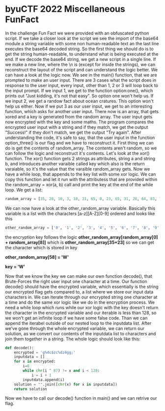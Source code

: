 # byuCTF 2022 Miscellaneous FunFact

In the challenge Fun Fact we were provided with an obfuscated python script. If we take a closer look at the script we see the import of the base64 module a string variable with some non human-readable text an the last line executes the base64 decoded string.
So the first thing we should do is to get the string human-readable, to understand what is being executed at the end.
If we decode the base64 string, we get a new script in a single line. If we make a new line, where the \n is (except for inside the strings), we can reconstruct the layout of the script and can understand the logic better.
We can have a look at the logic now.
We see in the main() function, that we are prompted to make an user input. There are 3 cases what the script does in response to the user input, every input, other than 1, 2 or 3 will loop back to the input prompt. If we input 1, we get to the function option:one(), which prints out "Just kidding, it's not that easy".
So option one won't help us. If we input 2, we get a randow fact about ocean cratures. This option won't help us either. Now if we put 3 as our user input, we get to an interesting function, which asks for another user input. There now is an array, that gets xored and a key is generated from the random array. The user input gets now encrypted with the key and some maths. The program compares the encrypted user input with a string and if they match, we get the output "Success!" if they don't match, we get the output "Try again".
After understanding the code, it's safe to say, that the user input in the function option_three() is our flag and we have to reconstruct it.
First thing we can do is get the contents of random_array. The contents aren't random, so we can follow the logic and reconstruct it's contents. Let's look at the xor() function.
The xor() function gets 2 strings as attributes, string a and string b, and introduces another varaible called key which also is the return varaiable, so it's the value that the varaible random_array gets. Now we have a while loop, that appends to the key list with some xor logic. We can copy this function and let it run with the attributess that are provided within the random_array = xor(a, b) call and print the key at the end of the while loop.
We get a list:
```python
random_array = [35, 28, 10, 3, 18, 21, 65, 8, 23, 65, 31, 28, 64, 83, 72, 29, 9, 73, 21, 82, 17, 3, 27, 89, 83, 6, 6, 18, 90, 22, 74, 0, 2, 20, 31, 76]
```
We can now have a look at the other_random_array variable. Basically this variable is a list with the characters [a-z][A-Z][0-9] ordered and looks like this
```python
other_random_array = ['0', '1', '2', '3', '4', '5', '6', '7', '8', '9', 'a', 'b', 'c', 'd', 'e', 'f', 'g', 'h', 'i', 'j', 'k', 'l', 'm', 'n', 'o', 'p', 'q', 'r', 's', 't', 'u', 'v', 'w', 'x', 'y', 'z', 'A', 'B', 'C', 'D', 'E', 'F', 'G', 'H', 'I', 'J', 'K', 'L', 'M', 'N', 'O', 'P', 'Q', 'R', 'S', 'T', 'U', 'V', 'W', 'X', 'Y', 'Z', '!', '"', '#', '$', '%', '&', "'", '(', ')', '*', '+', ',', '-', '.', '/', ':', ';', '<', '=', '>', '?', '@', '[', '\\', ']', '^', '_', '`', '{', '|', '}', '~', ' ', '\t', '\n', '\r', '\x0b', '\x0c']
```
the encryption key follows the logic **other_random_array[random_array[0] + random_array[8]]** which is **other_random_array[35+23]**
so we can get the character which is stored in key

**other_random_array[58] = 'W'**

**key = 'W'**

Now that we know the key we can make our own function decode(), that Brute-Forces the right user input one character at a time.
Our function decode() should have the encrypted variable, which essentially is the string our encrypted flag gets compared to, a list where we store our input data characters in.
We can iterate through our encrypted string one character at a time and do the same xor logic like we do in the encryption process. We need a while loop which runs while our xor logic with the key doesn't return the character in the encrypted variable and our iterable is less than 128, so we won't get an infinite loop if we have some false code. Than we can append the iterabel outside of our nested loop to the inputdata list. After we've gone through the whole encrypted variable, we can return our solution, as we convert our contents of the inputdata list to characters and join them together in a string. The whole logic should look like this:
```python
def decode():
    encrypted = 'g%4c$zc%dz4gg;'
    inputdata = []
    for x in encrypted:
        i=0
        while chr(i ^ 87) != x and i < 128:
            i = i + 1
        inputdata.append(i)
    solution = "".join([chr(x) for x in inputdata])
    return solution
```
Now we have to call our decode() function in main() and we can retrive our flag.
